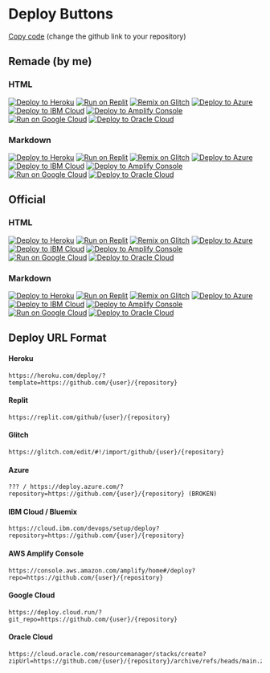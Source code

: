# Deploy Buttons

[Copy code](https://raw.githubusercontent.com/BinBashBanana/deploy-buttons/master/readme.md) (change the github link to your repository)

## Remade (by me)

### HTML

<a target="_blank" href="https://heroku.com/deploy/?template=https://github.com/BinBashBanana/deploy-buttons"><img alt="Deploy to Heroku" src="https://raw.githubusercontent.com/BinBashBanana/deploy-buttons/master/buttons/remade/heroku.svg"></a>
<a target="_blank" href="https://replit.com/github/BinBashBanana/deploy-buttons"><img alt="Run on Replit" src="https://raw.githubusercontent.com/BinBashBanana/deploy-buttons/master/buttons/remade/replit.svg"></a>
<a target="_blank" href="https://glitch.com/edit/#!/import/github/BinBashBanana/deploy-buttons"><img alt="Remix on Glitch" src="https://raw.githubusercontent.com/BinBashBanana/deploy-buttons/master/buttons/remade/glitch.svg"></a>
<a target="_blank" href="https://portal.azure.com/#create/Microsoft.Template/uri/https%3A%2F%2Fraw.githubusercontent.com%2FAzure%2Fazure-quickstart-templates%2Fmaster%2Fquickstarts%2Fmicrosoft.web%2Fwebapp-linux-node%2Fazuredeploy.json"><img alt="Deploy to Azure" src="https://raw.githubusercontent.com/BinBashBanana/deploy-buttons/master/buttons/remade/azure.svg"></a>
<a target="_blank" href="https://cloud.ibm.com/devops/setup/deploy?repository=https://github.com/BinBashBanana/deploy-buttons"><img alt="Deploy to IBM Cloud" src="https://raw.githubusercontent.com/BinBashBanana/deploy-buttons/master/buttons/remade/ibmcloud.svg"></a>
<a target="_blank" href="https://console.aws.amazon.com/amplify/home#/deploy?repo=https://github.com/BinBashBanana/deploy-buttons"><img alt="Deploy to Amplify Console" src="https://raw.githubusercontent.com/BinBashBanana/deploy-buttons/master/buttons/remade/amplifyconsole.svg"></a>
<a target="_blank" href="https://deploy.cloud.run/?git_repo=https://github.com/BinBashBanana/deploy-buttons"><img alt="Run on Google Cloud" src="https://raw.githubusercontent.com/BinBashBanana/deploy-buttons/master/buttons/remade/googlecloud.svg"></a>
<a target="_blank" href="https://cloud.oracle.com/resourcemanager/stacks/create?zipUrl=https://github.com/BinBashBanana/deploy-buttons/archive/refs/heads/main.zip"><img alt="Deploy to Oracle Cloud" src="https://raw.githubusercontent.com/BinBashBanana/deploy-buttons/master/buttons/remade/oraclecloud.svg"></a>

### Markdown

[![Deploy to Heroku](https://raw.githubusercontent.com/BinBashBanana/deploy-buttons/master/buttons/remade/heroku.svg)](https://heroku.com/deploy/?template=https://github.com/BinBashBanana/deploy-buttons)
[![Run on Replit](https://raw.githubusercontent.com/BinBashBanana/deploy-buttons/master/buttons/remade/replit.svg)](https://replit.com/github/BinBashBanana/deploy-buttons)
[![Remix on Glitch](https://raw.githubusercontent.com/BinBashBanana/deploy-buttons/master/buttons/remade/glitch.svg)](https://glitch.com/edit/#!/import/github/BinBashBanana/deploy-buttons)
[![Deploy to Azure](https://raw.githubusercontent.com/BinBashBanana/deploy-buttons/master/buttons/remade/azure.svg)](https://portal.azure.com/#create/Microsoft.Template/uri/https%3A%2F%2Fraw.githubusercontent.com%2FAzure%2Fazure-quickstart-templates%2Fmaster%2Fquickstarts%2Fmicrosoft.web%2Fwebapp-linux-node%2Fazuredeploy.json)
[![Deploy to IBM Cloud](https://raw.githubusercontent.com/BinBashBanana/deploy-buttons/master/buttons/remade/ibmcloud.svg)](https://cloud.ibm.com/devops/setup/deploy?repository=https://github.com/BinBashBanana/deploy-buttons)
[![Deploy to Amplify Console](https://raw.githubusercontent.com/BinBashBanana/deploy-buttons/master/buttons/remade/amplifyconsole.svg)](https://console.aws.amazon.com/amplify/home#/deploy?repo=https://github.com/BinBashBanana/deploy-buttons)
[![Run on Google Cloud](https://raw.githubusercontent.com/BinBashBanana/deploy-buttons/master/buttons/remade/googlecloud.svg)](https://deploy.cloud.run/?git_repo=https://github.com/BinBashBanana/deploy-buttons)
[![Deploy to Oracle Cloud](https://raw.githubusercontent.com/BinBashBanana/deploy-buttons/master/buttons/remade/oraclecloud.svg)](https://cloud.oracle.com/resourcemanager/stacks/create?zipUrl=https://github.com/BinBashBanana/deploy-buttons/archive/refs/heads/main.zip)

## Official

### HTML

<a target="_blank" href="https://heroku.com/deploy/?template=https://github.com/BinBashBanana/deploy-buttons"><img alt="Deploy to Heroku" src="https://raw.githubusercontent.com/BinBashBanana/deploy-buttons/master/buttons/official/heroku.svg"></a>
<a target="_blank" href="https://replit.com/github/BinBashBanana/deploy-buttons"><img alt="Run on Replit" src="https://raw.githubusercontent.com/BinBashBanana/deploy-buttons/master/buttons/official/replit.svg"></a>
<a target="_blank" href="https://glitch.com/edit/#!/import/github/BinBashBanana/deploy-buttons"><img alt="Remix on Glitch" src="https://raw.githubusercontent.com/BinBashBanana/deploy-buttons/master/buttons/official/glitch.svg"></a>
<a target="_blank" href="https://portal.azure.com/#create/Microsoft.Template/uri/https%3A%2F%2Fraw.githubusercontent.com%2FAzure%2Fazure-quickstart-templates%2Fmaster%2Fquickstarts%2Fmicrosoft.web%2Fwebapp-linux-node%2Fazuredeploy.json"><img alt="Deploy to Azure" src="https://raw.githubusercontent.com/BinBashBanana/deploy-buttons/master/buttons/official/azure.svg"></a>
<a target="_blank" href="https://cloud.ibm.com/devops/setup/deploy?repository=https://github.com/BinBashBanana/deploy-buttons"><img alt="Deploy to IBM Cloud" src="https://raw.githubusercontent.com/BinBashBanana/deploy-buttons/master/buttons/official/ibmcloud.svg"></a>
<a target="_blank" href="https://console.aws.amazon.com/amplify/home#/deploy?repo=https://github.com/BinBashBanana/deploy-buttons"><img alt="Deploy to Amplify Console" src="https://raw.githubusercontent.com/BinBashBanana/deploy-buttons/master/buttons/official/amplifyconsole.svg"></a>
<a target="_blank" href="https://deploy.cloud.run/?git_repo=https://github.com/BinBashBanana/deploy-buttons"><img alt="Run on Google Cloud" src="https://raw.githubusercontent.com/BinBashBanana/deploy-buttons/master/buttons/official/googlecloud.svg"></a>
<a target="_blank" href="https://cloud.oracle.com/resourcemanager/stacks/create?zipUrl=https://github.com/BinBashBanana/deploy-buttons/archive/refs/heads/main.zip"><img alt="Deploy to Oracle Cloud" src="https://raw.githubusercontent.com/BinBashBanana/deploy-buttons/master/buttons/official/oraclecloud.svg"></a>

### Markdown

[![Deploy to Heroku](https://raw.githubusercontent.com/BinBashBanana/deploy-buttons/master/buttons/official/heroku.svg)](https://heroku.com/deploy/?template=https://github.com/BinBashBanana/deploy-buttons)
[![Run on Replit](https://raw.githubusercontent.com/BinBashBanana/deploy-buttons/master/buttons/official/replit.svg)](https://replit.com/github/BinBashBanana/deploy-buttons)
[![Remix on Glitch](https://raw.githubusercontent.com/BinBashBanana/deploy-buttons/master/buttons/official/glitch.svg)](https://glitch.com/edit/#!/import/github/BinBashBanana/deploy-buttons)
[![Deploy to Azure](https://raw.githubusercontent.com/BinBashBanana/deploy-buttons/master/buttons/official/azure.svg)](https://portal.azure.com/#create/Microsoft.Template/uri/https%3A%2F%2Fraw.githubusercontent.com%2FAzure%2Fazure-quickstart-templates%2Fmaster%2Fquickstarts%2Fmicrosoft.web%2Fwebapp-linux-node%2Fazuredeploy.json)
[![Deploy to IBM Cloud](https://raw.githubusercontent.com/BinBashBanana/deploy-buttons/master/buttons/official/ibmcloud.svg)](https://cloud.ibm.com/devops/setup/deploy?repository=https://github.com/BinBashBanana/deploy-buttons)
[![Deploy to Amplify Console](https://raw.githubusercontent.com/BinBashBanana/deploy-buttons/master/buttons/official/amplifyconsole.svg)](https://console.aws.amazon.com/amplify/home#/deploy?repo=https://github.com/BinBashBanana/deploy-buttons)
[![Run on Google Cloud](https://raw.githubusercontent.com/BinBashBanana/deploy-buttons/master/buttons/official/googlecloud.svg)](https://deploy.cloud.run/?git_repo=https://github.com/BinBashBanana/deploy-buttons)
[![Deploy to Oracle Cloud](https://raw.githubusercontent.com/BinBashBanana/deploy-buttons/master/buttons/official/oraclecloud.svg)](https://cloud.oracle.com/resourcemanager/stacks/create?zipUrl=https://github.com/BinBashBanana/deploy-buttons/archive/refs/heads/main.zip)

## Deploy URL Format

#### Heroku
```
https://heroku.com/deploy/?template=https://github.com/{user}/{repository}
```
#### Replit
```
https://replit.com/github/{user}/{repository}
```
#### Glitch
```
https://glitch.com/edit/#!/import/github/{user}/{repository}
```
#### Azure
```
??? / https://deploy.azure.com/?repository=https://github.com/{user}/{repository} (BROKEN)
```
#### IBM Cloud / Bluemix
```
https://cloud.ibm.com/devops/setup/deploy?repository=https://github.com/{user}/{repository}
```
#### AWS Amplify Console
```
https://console.aws.amazon.com/amplify/home#/deploy?repo=https://github.com/{user}/{repository}
```
#### Google Cloud
```
https://deploy.cloud.run/?git_repo=https://github.com/{user}/{repository}
```
#### Oracle Cloud
```
https://cloud.oracle.com/resourcemanager/stacks/create?zipUrl=https://github.com/{user}/{repository}/archive/refs/heads/main.zip
```

